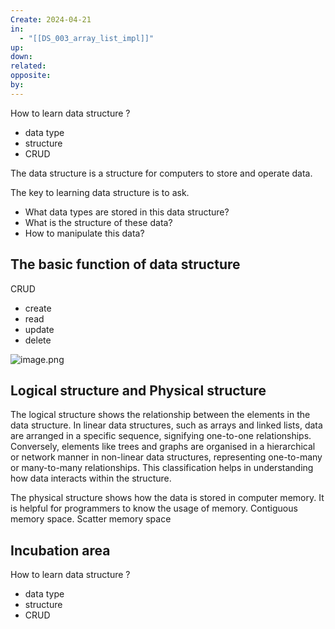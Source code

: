 ```yaml
---
Create: 2024-04-21
in:
  - "[[DS_003_array_list_impl]]"
up: 
down: 
related: 
opposite: 
by:
---
```

How to learn data structure
?
- data type
- structure
- CRUD

The data structure is a structure for computers to store and operate data.

The key to learning data structure is to ask.
- What data types are stored in this data structure?
- What is the structure of these data?
- How to manipulate this data?

## The basic function of data structure 
CRUD
- create
- read
- update
- delete

![image.png](https://obsidianpicture-1320276993.cos.ap-hongkong.myqcloud.com/Obsidian/Picture/202404221014655.png)
## Logical structure and Physical structure

The logical structure shows the relationship between the elements in the data structure. In linear data structures, such as arrays and linked lists, data are arranged in a specific sequence, signifying one-to-one relationships. Conversely, elements like trees and graphs are organised in a hierarchical or network manner in non-linear data structures, representing one-to-many or many-to-many relationships. This classification helps in understanding how data interacts within the structure. 

The physical structure shows how the data is stored in computer memory. It is helpful for programmers to know the usage of memory. Contiguous memory space. Scatter memory space 


## Incubation area

How to learn data structure
?
- data type
- structure
- CRUD

